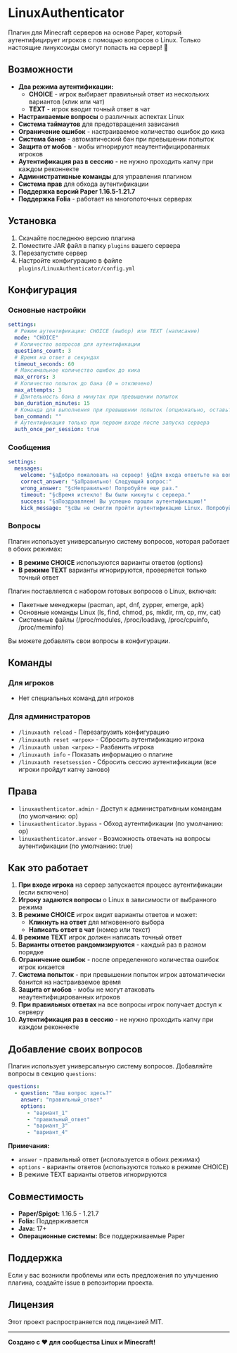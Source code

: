 # LinuxAuthenticator

Плагин для Minecraft серверов на основе Paper, который аутентифицирует игроков с помощью вопросов о Linux. Только настоящие линуксоиды смогут попасть на сервер! 🐧

## Возможности

- **Два режима аутентификации:**
  - **CHOICE** - игрок выбирает правильный ответ из нескольких вариантов (клик или чат)
  - **TEXT** - игрок вводит точный ответ в чат
- **Настраиваемые вопросы** о различных аспектах Linux
- **Система таймаутов** для предотвращения зависания
- **Ограничение ошибок** - настраиваемое количество ошибок до кика
- **Система банов** - автоматический бан при превышении попыток
- **Защита от мобов** - мобы игнорируют неаутентифицированных игроков
- **Аутентификация раз в сессию** - не нужно проходить капчу при каждом реконнекте
- **Административные команды** для управления плагином
- **Система прав** для обхода аутентификации
- **Поддержка версий Paper 1.16.5-1.21.7**
- **Поддержка Folia** - работает на многопоточных серверах

## Установка

1. Скачайте последнюю версию плагина
2. Поместите JAR файл в папку `plugins` вашего сервера
3. Перезапустите сервер
4. Настройте конфигурацию в файле `plugins/LinuxAuthenticator/config.yml`

## Конфигурация

### Основные настройки

```yaml
settings:
  # Режим аутентификации: CHOICE (выбор) или TEXT (написание)
  mode: "CHOICE"
  # Количество вопросов для аутентификации
  questions_count: 3
  # Время на ответ в секундах
  timeout_seconds: 60
  # Максимальное количество ошибок до кика
  max_errors: 3
  # Количество попыток до бана (0 = отключено)
  max_attempts: 3
  # Длительность бана в минутах при превышении попыток
  ban_duration_minutes: 15
  # Команда для выполнения при превышении попыток (опционально, оставьте пустым для использования встроенной системы банов)
  ban_command: ""
  # Аутентификация только при первом входе после запуска сервера
  auth_once_per_session: true
```

### Сообщения

```yaml
settings:
  messages:
    welcome: "§aДобро пожаловать на сервер! §eДля входа ответьте на вопросы о Linux:"
    correct_answer: "§aПравильно! Следующий вопрос:"
    wrong_answer: "§cНеправильно! Попробуйте еще раз."
    timeout: "§cВремя истекло! Вы были кикнуты с сервера."
    success: "§aПоздравляем! Вы успешно прошли аутентификацию!"
    kick_message: "§cВы не смогли пройти аутентификацию Linux. Попробуйте еще раз!"
```

### Вопросы

Плагин использует универсальную систему вопросов, которая работает в обоих режимах:
- **В режиме CHOICE** используются варианты ответов (options)
- **В режиме TEXT** варианты игнорируются, проверяется только точный ответ

Плагин поставляется с набором готовых вопросов о Linux, включая:
- Пакетные менеджеры (pacman, apt, dnf, zypper, emerge, apk)
- Основные команды Linux (ls, find, chmod, ps, mkdir, rm, cp, mv, cat)
- Системные файлы (/proc/modules, /proc/loadavg, /proc/cpuinfo, /proc/meminfo)

Вы можете добавлять свои вопросы в конфигурации.

## Команды

### Для игроков
- Нет специальных команд для игроков

### Для администраторов
- `/linuxauth reload` - Перезагрузить конфигурацию
- `/linuxauth reset <игрок>` - Сбросить аутентификацию игрока
- `/linuxauth unban <игрок>` - Разбанить игрока
- `/linuxauth info` - Показать информацию о плагине
- `/linuxauth resetsession` - Сбросить сессию аутентификации (все игроки пройдут капчу заново)

## Права

- `linuxauthenticator.admin` - Доступ к административным командам (по умолчанию: op)
- `linuxauthenticator.bypass` - Обход аутентификации (по умолчанию: op)
- `linuxauthenticator.answer` - Возможность отвечать на вопросы аутентификации (по умолчанию: true)

## Как это работает

1. **При входе игрока** на сервер запускается процесс аутентификации (если включено)
2. **Игроку задаются вопросы** о Linux в зависимости от выбранного режима
3. **В режиме CHOICE** игрок видит варианты ответов и может:
   - **Кликнуть на ответ** для мгновенного выбора
   - **Написать ответ в чат** (номер или текст)
4. **В режиме TEXT** игрок должен написать точный ответ
5. **Варианты ответов рандомизируются** - каждый раз в разном порядке
6. **Ограничение ошибок** - после определенного количества ошибок игрок кикается
7. **Система попыток** - при превышении попыток игрок автоматически банится на настраиваемое время
8. **Защита от мобов** - мобы не могут атаковать неаутентифицированных игроков
9. **При правильных ответах** на все вопросы игрок получает доступ к серверу
10. **Аутентификация раз в сессию** - не нужно проходить капчу при каждом реконнекте

## Добавление своих вопросов

Плагин использует универсальную систему вопросов. Добавляйте вопросы в секцию `questions`:

```yaml
questions:
  - question: "Ваш вопрос здесь?"
    answer: "правильный_ответ"
    options:
      - "вариант_1"
      - "правильный_ответ"
      - "вариант_3"
      - "вариант_4"
```

**Примечания:**
- `answer` - правильный ответ (используется в обоих режимах)
- `options` - варианты ответов (используются только в режиме CHOICE)
- В режиме TEXT варианты ответов игнорируются

## Совместимость

- **Paper/Spigot:** 1.16.5 - 1.21.7
- **Folia:** Поддерживается
- **Java:** 17+
- **Операционные системы:** Все поддерживаемые Paper

## Поддержка

Если у вас возникли проблемы или есть предложения по улучшению плагина, создайте issue в репозитории проекта.

## Лицензия

Этот проект распространяется под лицензией MIT.

---

**Создано с ❤️ для сообщества Linux и Minecraft!** 